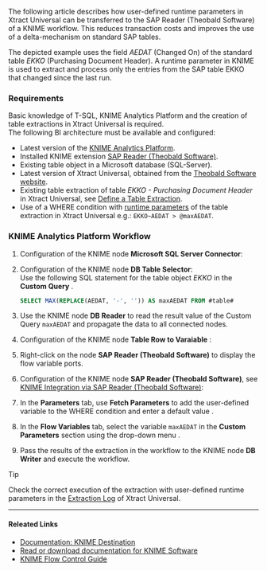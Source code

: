 The following article describes how user-defined runtime parameters in Xtract Universal can be transferred to the SAP Reader (Theobald Software) of a KNIME workflow. This reduces transaction costs and improves the use of a delta-mechanism on standard SAP tables.

The depicted example uses the field *AEDAT* (Changed On) of the standard table *EKKO* (Purchasing Document Header). A runtime parameter in KNIME is used to extract and process only the entries from the SAP table EKKO that changed since the last run.

### Requirements

Basic knowledge of T-SQL, KNIME Analytics Platform and the creation of table extractions in Xtract Universal is required.\
The following BI architecture must be available and configured:

- Latest version of the [KNIME Analytics Platform](https://www.knime.com/downloads).
- Installed KNIME extension [SAP Reader (Theobald Software)](https://hub.knime.com/knime/extensions/org.knime.features.sap.theobald/latest/org.knime.sap.theobald.node.v2.SAPTheobaldReader2NodeFactory).
- Existing table object in a Microsoft database (SQL-Server).
- Latest version of Xtract Universal, obtained from the [Theobald Software website](https://theobald-software.com/en/download-trial).
- Existing table extraction of table *EKKO - Purchasing Document Header* in Xtract Universal, see [Define a Table Extraction](../../documentation/table/#define-the-table-extraction-type).
- Use of a WHERE condition with [runtime parameters](../../documentation/table/edit-runtime-parameters/) of the table extraction in Xtract Universal e.g.: `EKKO~AEDAT > @maxAEDAT`.

### KNIME Analytics Platform Workflow

1. Configuration of the KNIME node **Microsoft SQL Server Connector**:

1. Configuration of the KNIME node **DB Table Selector**:\
   Use the following SQL statement for the table object *EKKO* in the **Custom Query** .

   ```sql
   SELECT MAX(REPLACE(AEDAT, '-', '')) AS maxAEDAT FROM #table#

   ```

1. Use the KNIME node **DB Reader** to read the result value of the Custom Query `maxAEDAT` and propagate the data to all connected nodes.

1. Configuration of the KNIME node **Table Row to Varaiable** :

1. Right-click on the node **SAP Reader (Theobald Software)** to display the flow variable ports.

1. Configuration of the KNIME node **SAP Reader (Theobald Software)**, see [KNIME Integration via SAP Reader (Theobald Software)](../../documentation/destinations/knime/#knime-integration-via-sap-reader):

1. In the **Parameters** tab, use **Fetch Parameters** to add the user-defined variable to the WHERE condition and enter a default value .

1. In the **Flow Variables** tab, select the variable `maxAEDAT` in the **Custom Parameters** section using the drop-down menu .

1. Pass the results of the extraction in the workflow to the KNIME node **DB Writer** and execute the workflow.

Tip

Check the correct execution of the extraction with user-defined runtime parameters in the [Extraction Log](../../documentation/logs/#read-extraction-logs) of Xtract Universal.

______________________________________________________________________

#### Releated Links

- [Documentation: KNIME Destination](../../documentation/destinations/knime/)
- [Read or download documentation for KNIME Software](https://docs.knime.com/)
- [KNIME Flow Control Guide](https://docs.knime.com/2021-06/analytics_platform_flow_control_guide/index.html#introduction)
